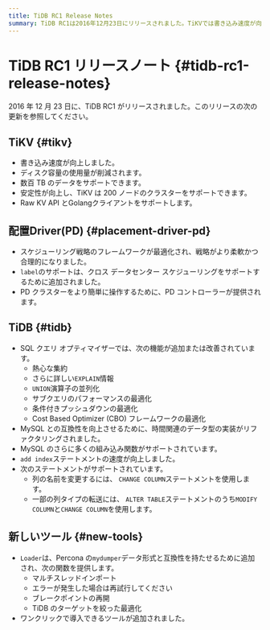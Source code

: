 ```yaml
---
title: TiDB RC1 Release Notes
summary: TiDB RC1は2016年12月23日にリリースされました。TiKVでは書き込み速度が向上し、ディスク容量の使用量が削減され、数百TBのデータをサポートできます。PDではスケジューリング戦略のフレームワークが最適化され、クロスデータセンタースケジューリングをサポートするためにlabelのサポートが追加されました。TiDBではSQLクエリオプティマイザーが改善され、MySQLとの互換性が向上しました。また、新しいツールとしてLoaderが追加され、マルチスレッドインポートやワンクリックで導入できるツールが提供されます。
---
```


# TiDB RC1 リリースノート {#tidb-rc1-release-notes}

2016 年 12 月 23 日に、TiDB RC1 がリリースされました。このリリースの次の更新を参照してください。

## TiKV {#tikv}

-   書き込み速度が向上しました。
-   ディスク容量の使用量が削減されます。
-   数百 TB のデータをサポートできます。
-   安定性が向上し、TiKV は 200 ノードのクラスターをサポートできます。
-   Raw KV API とGolangクライアントをサポートします。

## 配置Driver(PD) {#placement-driver-pd}

-   スケジューリング戦略のフレームワークが最適化され、戦略がより柔軟かつ合理的になりました。
-   `label`のサポートは、クロス データセンター スケジューリングをサポートするために追加されました。
-   PD クラスターをより簡単に操作するために、PD コントローラーが提供されます。

## TiDB {#tidb}

-   SQL クエリ オプティマイザーでは、次の機能が追加または改善されています。
    -   熱心な集約
    -   さらに詳しい`EXPLAIN`情報
    -   `UNION`演算子の並列化
    -   サブクエリのパフォーマンスの最適化
    -   条件付きプッシュダウンの最適化
    -   Cost Based Optimizer (CBO) フレームワークの最適化
-   MySQL との互換性を向上させるために、時間関連のデータ型の実装がリファクタリングされました。
-   MySQL のさらに多くの組み込み関数がサポートされています。
-   `add index`ステートメントの速度が向上しました。
-   次のステートメントがサポートされています。
    -   列の名前を変更するには、 `CHANGE COLUMN`ステートメントを使用します。
    -   一部の列タイプの転送には、 `ALTER TABLE`ステートメントのうち`MODIFY COLUMN`と`CHANGE COLUMN`を使用します。

## 新しいツール {#new-tools}

-   `Loader`は、Percona の`mydumper`データ形式と互換性を持たせるために追加され、次の関数を提供します。
    -   マルチスレッドインポート
    -   エラーが発生した場合は再試行してください
    -   ブレークポイントの再開
    -   TiDB のターゲットを絞った最適化
-   ワンクリックで導入できるツールが追加されました。
